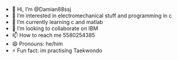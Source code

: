 - 👋 Hi, I’m @Damian88ssj
- 👀 I’m interested in electromechanical stuff and programming in c
- 🌱 I’m currently learning c and matlab
- 💞️ I’m looking to collaborate on IBM
- 📫 How to reach me 5580254385
- 😄 Pronouns: he/him
- ⚡ Fun fact: im practising Taekwondo 

<!---
Damian88ssj/Damian88ssj is a ✨ special ✨ repository because its `README.md` (this file) appears on your GitHub profile.
You can click the Preview link to take a look at your changes.
--->
